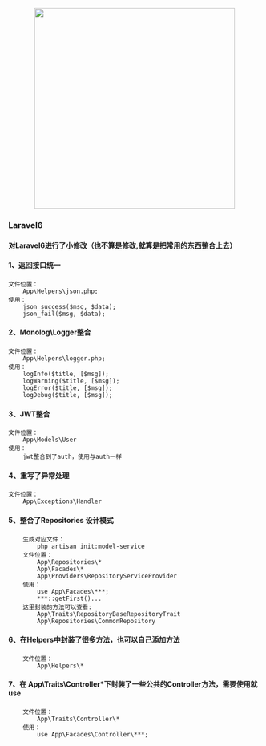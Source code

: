 <p align="center"><img src="https://res.cloudinary.com/dtfbvvkyp/image/upload/v1566331377/laravel-logolockup-cmyk-red.svg" width="400"></p>

### Laravel6

#### 对Laravel6进行了小修改（也不算是修改,就算是把常用的东西整合上去）

#### 1、返回接口统一

    文件位置：
        App\Helpers\json.php;
    使用：
        json_success($msg, $data);
        json_fail($msg, $data);

#### 2、Monolog\Logger整合

    文件位置：
        App\Helpers\logger.php;
    使用：
        logInfo($title, [$msg]);
        logWarning($title, [$msg]);
        logError($title, [$msg]);
        logDebug($title, [$msg]);

#### 3、JWT整合

    文件位置：
        App\Models\User
    使用：
        jwt整合到了auth，使用与auth一样

#### 4、重写了异常处理

    文件位置：
        App\Exceptions\Handler

#### 5、整合了Repositories 设计模式

        生成对应文件：
            php artisan init:model-service
        文件位置：
            App\Repositories\*
            App\Facades\*
            App\Providers\RepositoryServiceProvider
        使用：
            use App\Facades\***;
            ***::getFirst()...
        这里封装的方法可以查看:
            App\Traits\RepositoryBaseRepositoryTrait
            App\Repositories\CommonRepository

#### 6、在Helpers中封装了很多方法，也可以自己添加方法

        文件位置：
            App\Helpers\*

#### 7、在 App\Traits\Controller\*下封装了一些公共的Controller方法，需要使用就use

        文件位置：
            App\Traits\Controller\*
        使用：
            use App\Facades\Controller\***;
